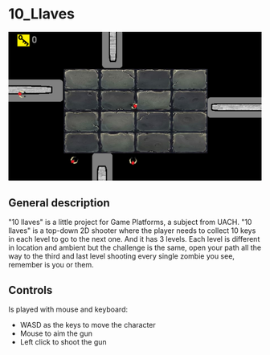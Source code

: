 # 10_Llaves

![Algorithm schema](./screen.png)

## General description
"10 llaves" is a little project for Game Platforms, a subject from UACH. 
"10 llaves" is a top-down 2D shooter where the player needs to collect 10 keys in each level to go to the next one. And it has 3 levels.
Each level is different in location and ambient but the challenge is the same, open your path all the way to the third and last level shooting every single zombie you see, remember is you or them.
	
## Controls
Is played with mouse and keyboard:
* WASD as the keys to move the character
* Mouse to aim the gun
* Left click to shoot the gun
